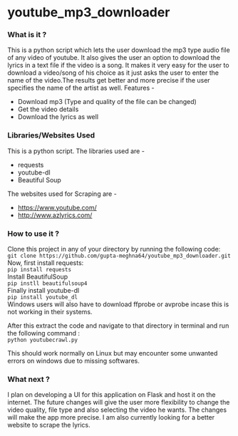 # youtube_mp3_downloader

### What is it ?

This is a python script which lets the user download the mp3 type audio file of any video of youtube. It also gives the user an option to download the lyrics in a text file if the video is a song. It makes it very easy for the user to download a video/song of his choice as it just asks the user to enter the name of the video.The results get better and more precise if the user specifies the name of the artist as well. 
Features - 
* Download mp3 (Type and quality of the file can be changed)
* Get the video details
* Download the lyrics as well

### Libraries/Websites Used 

This is a python script. The libraries used are - 
* requests
* youtube-dl
* Beautiful Soup

The websites used for Scraping are - 
* https://www.youtube.com/
* http://www.azlyrics.com/

### How to use it ?

Clone this project in any of your directory by running the following code: 
<br>
`git clone https://github.com/gupta-meghna64/youtube_mp3_downloader.git`
<br>
Now, first install requests:
<br>
`pip install requests`
<br>
Install BeautifulSoup
<br>
`pip instll beautifulsoup4`
<br>
Finally install youtube-dl
<br>
`pip install youtube_dl`
<br>
Windows users will also have to download ffprobe or avprobe incase this is not working in their systems. 

After this extract the code and navigate to that directory in terminal and run the following command : 
<br>
`python youtubecrawl.py`

This should work normally on Linux but may encounter some unwanted errors on windows due to missing softwares.

### What next ?

I plan on developing a UI for this application on Flask and host it on the internet. The future changes will give the user more flexibility to change the video quality, file type and also selecting the video he wants. The changes will make the app more precise. I am also currently looking for a better website to scrape the lyrics.


